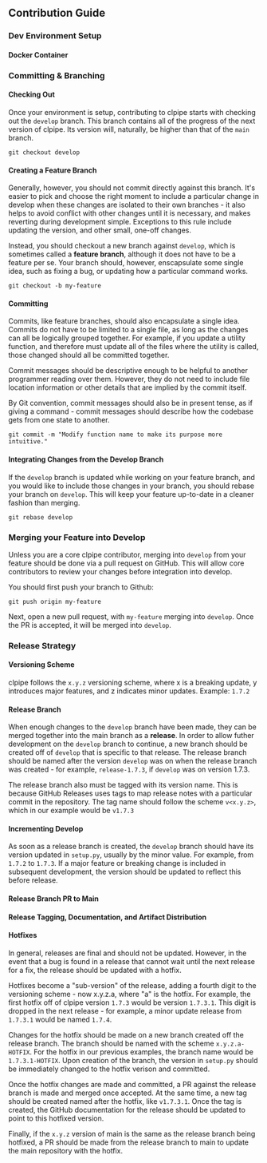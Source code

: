 ## Contribution Guide

### Dev Environment Setup

#### Docker Container

### Committing & Branching

#### Checking Out

Once your environment is setup, contributing to clpipe starts with checking out the
`develop` branch. This branch contains all of the progress of the next version of clpipe.
Its version will, naturally, be higher than that of the `main` branch.

`git checkout develop`

#### Creating a Feature Branch

Generally, however, you should not commit directly against this branch.
It's easier to pick and choose the right moment to include a particular change in develop
when these changes are isolated to their own branches - it also helps to avoid conflict
with other changes until it is necessary, and makes reverting during development simple.
Exceptions to this rule include updating the version, and other small, one-off changes.

Instead, you should checkout a new branch against `develop`, which is sometimes called
a **feature branch**, although it does not have to be a feature per se. Your branch should,
however, enscapsulate some single idea, such as fixing a bug, or updating how a
particular command works.

`git checkout -b my-feature`

#### Committing

Commits, like feature branches, should also encapsulate a single idea. Commits do not have
to be limited to a single file, as long as the changes can all be logically grouped together.
For example, if you update a utility function, and therefore must update all of the files
where the utility is called, those changed should all be committed together.

Commit messages should be descriptive enough to be helpful to another programmer reading
over them. However, they do not need to include file location information or other
details that are implied by the commit itself.

By Git convention, commit messages should also be in present tense, as if giving a
command - commit messages should describe how the codebase gets from one state to another.

`git commit -m "Modify function name to make its purpose more intuitive."`

#### Integrating Changes from the Develop Branch

If the `develop` branch is updated while working on your feature branch, and you would
like to include those changes in your branch, you should rebase your branch on `develop`.
This will keep your feature up-to-date in a cleaner fashion than merging.

`git rebase develop`

### Merging your Feature into Develop

Unless you are a core clpipe contributor, merging into `develop` from your feature 
should be done via a pull request on GitHub. This will allow core contributors to review
your changes before integration into develop.

You should first push your branch to Github:

`git push origin my-feature`

Next, open a new pull request, with `my-feature` merging into `develop`. Once the
PR is accepted, it will be merged into `develop`.


### Release Strategy

#### Versioning Scheme

clpipe follows the `x.y.z` versioning scheme, where x is a breaking update, y introduces
major features, and z indicates minor updates. Example: `1.7.2`

#### Release Branch

When enough changes to the `develop` branch have been made, they can be merged together into
the main branch as a **release**. In order to allow futher development on the `develop`
branch to continue, a new branch should be created off of `develop` that is specific to that release.
The release branch should be named after the version `develop` was on when the release
branch was created - for example, `release-1.7.3`, if `develop` was on version 1.7.3.

The release branch also must be tagged with its version name. This is because
GitHub Releases uses tags to map release notes with a particular commit in the
repository. The tag name should follow the scheme `v<x.y.z>`, which in our example
would be `v1.7.3`


#### Incrementing Develop

As soon as a release branch is created, the `develop` branch should have its version
updated in `setup.py`, usually by the minor value. For example, from `1.7.2` to `1.7.3`. If a major feature or breaking change
is included in subsequent development, the version should be updated to reflect this before release.

#### Release Branch PR to Main

#### Release Tagging, Documentation, and Artifact Distribution

#### Hotfixes

In general, releases are final and should not be updated. However, 
in the event that a bug is found in a release that cannot wait until the next release
for a fix, the release should be updated with a hotfix. 

Hotfixes become a "sub-version"
of the release, adding a fourth digit to the versioning scheme - now x.y.z.a, where
"a" is the hotfix. For example, the first hotfix off of clpipe version `1.7.3` would be 
version `1.7.3.1`. This digit is dropped in the next release - for example, a minor update
release from `1.7.3.1` would be named `1.7.4`. 

Changes for the hotfix should be made on a new branch created off the release branch. The
branch should be named with the scheme `x.y.z.a-HOTFIX`. For the hotfix in our previous examples,
the branch name would be `1.7.3.1-HOTFIX`. Upon creation of the branch, the version in
`setup.py` should be immediately changed to the hotfix verison and committed.

Once the hotfix changes are made and committed, a PR against the release branch is made
and merged once accepted. At the same time, a new tag should be created 
named after the hotfix, like `v1.7.3.1`. Once the tag is created, the GitHub documentation
for the release should be updated to point to this hotfixed version.

Finally, if the `x.y.z` version of main is the same as the release branch being
hotfixed, a PR should be made from the release branch to main to update
the main repository with the hotfix.

